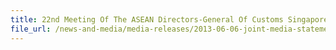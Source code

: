 ```yaml
---
title: 22nd Meeting Of The ASEAN Directors-General Of Customs Singapore, 4-6 June 2013
file_url: /news-and-media/media-releases/2013-06-06-joint-media-statement.pdf
---
```

